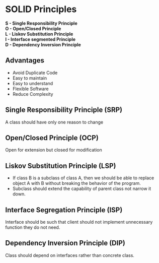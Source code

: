 # SOLID Principles 
**S - Single Responsibility Principle** <br>
**O - Open/Closed Principle** <br>
**L - Liskov Substitution Principle** <br>
**I - Interface segmented Principle** <br>
**D - Dependency Inversion Principle** <br>

## Advantages
- Avoid Duplicate Code
- Easy to maintain
- Easy to understand
- Flexible Software 
- Reduce Complexity

## Single Responsibility Principle (SRP)
A class should have only one reason to change

## Open/Closed Principle (OCP)
Open for extension but closed for modification

## Liskov Substitution Principle (LSP)
- If class B is a subclass of class A, then we should be able to replace object A with B without breaking the behavior 
of the program.
- Subclass should extend the capability of parent class not narrow it down.

## Interface Segregation Principle (ISP)
Interface should be such that client should not implement unnecessary function they do not need.

## Dependency Inversion Principle (DIP)
Class should depend on interfaces rather than concrete class.

